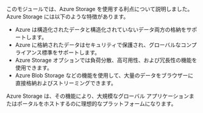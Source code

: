 このモジュールでは、Azure Storage を使用する利点について説明しました。 Azure Storage には以下のような特徴があります。

* Azure は構造化されたデータと構造化されていないデータ両方の格納をサポートします。
* Azure に格納されたデータはセキュリティで保護され、グローバルなコンプライアンス標準をサポートします。
* Azure Storage オプションでは負荷分散、高可用性、および冗長性の機能を使用できます。
* Azure Blob Storage などの機能を使用して、大量のデータをブラウザーに直接格納およびストリーミングできます。

Azure Storage は、その機能により、大規模なグローバル アプリケーションまたはポータルをホストするのに理想的なプラットフォームになります。
